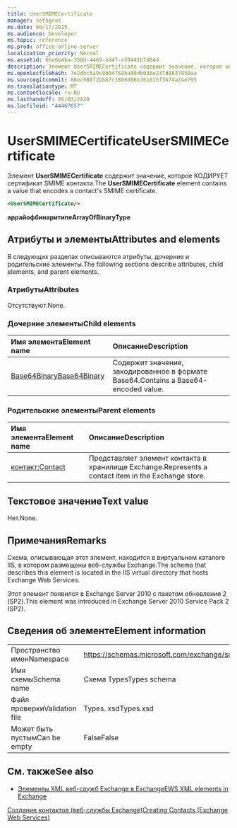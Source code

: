 ```yaml
---
title: UserSMIMECertificate
manager: sethgros
ms.date: 09/17/2015
ms.audience: Developer
ms.topic: reference
ms.prod: office-online-server
localization_priority: Normal
ms.assetid: 66e6b4ba-368d-4469-bd47-e59441b7d64d
description: Элемент UserSMIMECertificate содержит значение, которое кодирует сертификат SMIME контакта.
ms.openlocfilehash: 7e2dbc6a9c8b04758ba99db036e237d8837850aa
ms.sourcegitcommit: 88ec988f2bb67c1866d06b361615f3674a24e795
ms.translationtype: MT
ms.contentlocale: ru-RU
ms.lasthandoff: 06/03/2020
ms.locfileid: "44467657"
---
```

# <a name="usersmimecertificate"></a><span data-ttu-id="70e5c-103">UserSMIMECertificate</span><span class="sxs-lookup"><span data-stu-id="70e5c-103">UserSMIMECertificate</span></span>

<span data-ttu-id="70e5c-104">Элемент **UserSMIMECertificate** содержит значение, которое КОДИРУЕТ сертификат SMIME контакта.</span><span class="sxs-lookup"><span data-stu-id="70e5c-104">The **UserSMIMECertificate** element contains a value that encodes a contact's SMIME certificate.</span></span> 
  
```XML
<UserSMIMECertificate/>
```

 <span data-ttu-id="70e5c-105">**аррайофбинаритипе**</span><span class="sxs-lookup"><span data-stu-id="70e5c-105">**ArrayOfBinaryType**</span></span>
## <a name="attributes-and-elements"></a><span data-ttu-id="70e5c-106">Атрибуты и элементы</span><span class="sxs-lookup"><span data-stu-id="70e5c-106">Attributes and elements</span></span>

<span data-ttu-id="70e5c-107">В следующих разделах описываются атрибуты, дочерние и родительские элементы.</span><span class="sxs-lookup"><span data-stu-id="70e5c-107">The following sections describe attributes, child elements, and parent elements.</span></span>
  
### <a name="attributes"></a><span data-ttu-id="70e5c-108">Атрибуты</span><span class="sxs-lookup"><span data-stu-id="70e5c-108">Attributes</span></span>

<span data-ttu-id="70e5c-109">Отсутствуют.</span><span class="sxs-lookup"><span data-stu-id="70e5c-109">None.</span></span>
  
### <a name="child-elements"></a><span data-ttu-id="70e5c-110">Дочерние элементы</span><span class="sxs-lookup"><span data-stu-id="70e5c-110">Child elements</span></span>

|<span data-ttu-id="70e5c-111">**Имя элемента**</span><span class="sxs-lookup"><span data-stu-id="70e5c-111">**Element name**</span></span>|<span data-ttu-id="70e5c-112">**Описание**</span><span class="sxs-lookup"><span data-stu-id="70e5c-112">**Description**</span></span>|
|:-----|:-----|
|[<span data-ttu-id="70e5c-113">Base64Binary</span><span class="sxs-lookup"><span data-stu-id="70e5c-113">Base64Binary</span></span>](base64binary.md) <br/> |<span data-ttu-id="70e5c-114">Содержит значение, закодированное в формате Base64.</span><span class="sxs-lookup"><span data-stu-id="70e5c-114">Contains a Base64-encoded value.</span></span>  <br/> |
   
### <a name="parent-elements"></a><span data-ttu-id="70e5c-115">Родительские элементы</span><span class="sxs-lookup"><span data-stu-id="70e5c-115">Parent elements</span></span>

|<span data-ttu-id="70e5c-116">**Имя элемента**</span><span class="sxs-lookup"><span data-stu-id="70e5c-116">**Element name**</span></span>|<span data-ttu-id="70e5c-117">**Описание**</span><span class="sxs-lookup"><span data-stu-id="70e5c-117">**Description**</span></span>|
|:-----|:-----|
|<span data-ttu-id="70e5c-118">[контакт](contact.md);</span><span class="sxs-lookup"><span data-stu-id="70e5c-118">[Contact](contact.md)</span></span> <br/> |<span data-ttu-id="70e5c-119">Представляет элемент контакта в хранилище Exchange.</span><span class="sxs-lookup"><span data-stu-id="70e5c-119">Represents a contact item in the Exchange store.</span></span>  <br/> |
   
## <a name="text-value"></a><span data-ttu-id="70e5c-120">Текстовое значение</span><span class="sxs-lookup"><span data-stu-id="70e5c-120">Text value</span></span>

<span data-ttu-id="70e5c-121">Нет.</span><span class="sxs-lookup"><span data-stu-id="70e5c-121">None.</span></span>
  
## <a name="remarks"></a><span data-ttu-id="70e5c-122">Примечания</span><span class="sxs-lookup"><span data-stu-id="70e5c-122">Remarks</span></span>

<span data-ttu-id="70e5c-123">Схема, описывающая этот элемент, находится в виртуальном каталоге IIS, в котором размещены веб-службы Exchange.</span><span class="sxs-lookup"><span data-stu-id="70e5c-123">The schema that describes this element is located in the IIS virtual directory that hosts Exchange Web Services.</span></span>
  
<span data-ttu-id="70e5c-124">Этот элемент появился в Exchange Server 2010 с пакетом обновления 2 (SP2).</span><span class="sxs-lookup"><span data-stu-id="70e5c-124">This element was introduced in Exchange Server 2010 Service Pack 2 (SP2).</span></span>
  
## <a name="element-information"></a><span data-ttu-id="70e5c-125">Сведения об элементе</span><span class="sxs-lookup"><span data-stu-id="70e5c-125">Element information</span></span>

|||
|:-----|:-----|
|<span data-ttu-id="70e5c-126">Пространство имен</span><span class="sxs-lookup"><span data-stu-id="70e5c-126">Namespace</span></span>  <br/> |https://schemas.microsoft.com/exchange/services/2006/types  <br/> |
|<span data-ttu-id="70e5c-127">Имя схемы</span><span class="sxs-lookup"><span data-stu-id="70e5c-127">Schema name</span></span>  <br/> |<span data-ttu-id="70e5c-128">Схема Types</span><span class="sxs-lookup"><span data-stu-id="70e5c-128">Types schema</span></span>  <br/> |
|<span data-ttu-id="70e5c-129">Файл проверки</span><span class="sxs-lookup"><span data-stu-id="70e5c-129">Validation file</span></span>  <br/> |<span data-ttu-id="70e5c-130">Types. xsd</span><span class="sxs-lookup"><span data-stu-id="70e5c-130">Types.xsd</span></span>  <br/> |
|<span data-ttu-id="70e5c-131">Может быть пустым</span><span class="sxs-lookup"><span data-stu-id="70e5c-131">Can be empty</span></span>  <br/> |<span data-ttu-id="70e5c-132">False</span><span class="sxs-lookup"><span data-stu-id="70e5c-132">False</span></span>  <br/> |
   
## <a name="see-also"></a><span data-ttu-id="70e5c-133">См. также</span><span class="sxs-lookup"><span data-stu-id="70e5c-133">See also</span></span>



- [<span data-ttu-id="70e5c-134">Элементы XML веб-служб Exchange в Exchange</span><span class="sxs-lookup"><span data-stu-id="70e5c-134">EWS XML elements in Exchange</span></span>](ews-xml-elements-in-exchange.md)


[<span data-ttu-id="70e5c-135">Создание контактов (веб-службы Exchange)</span><span class="sxs-lookup"><span data-stu-id="70e5c-135">Creating Contacts (Exchange Web Services)</span></span>](https://msdn.microsoft.com/library/4845917e-70d1-481c-bbd7-011ec6571789%28Office.15%29.aspx)

